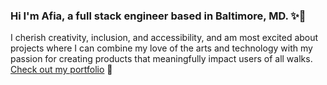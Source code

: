 ### Hi I'm Afia, a full stack engineer based in Baltimore, MD. ✨👋

I cherish creativity, inclusion, and accessibility, and am most excited about projects where I can combine my love of the arts and technology with my passion for creating products that meaningfully impact users of all walks.  [Check out my portfolio](https://afiacaruso.com) 🥰






<!--
**afialydia/afialydia** is a ✨ _special_ ✨ repository because its `README.md` (this file) appears on your GitHub profile.

Here are some ideas to get you started:

- 🔭 I’m currently working on ...
- 🌱 I’m currently learning ...
- 👯 I’m looking to collaborate on ...
- 🤔 I’m looking for help with ...
- 💬 Ask me about ...
- 📫 How to reach me: ...
- 😄 Pronouns: ...
- ⚡ Fun fact: ...
-->
